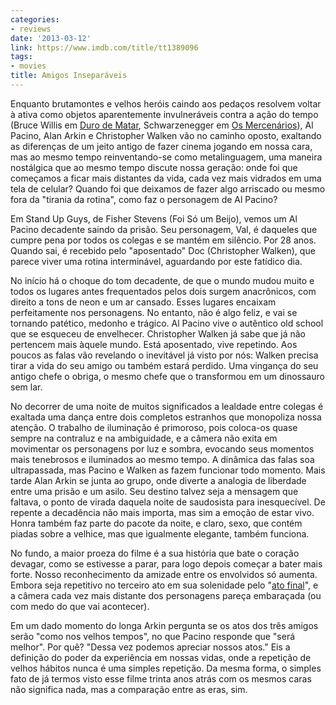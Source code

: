 ```yaml
---
categories:
- reviews
date: '2013-03-12'
link: https://www.imdb.com/title/tt1389096
tags:
- movies
title: Amigos Inseparáveis
---
```


Enquanto brutamontes e velhos heróis caindo aos pedaços resolvem voltar à ativa como objetos aparentemente invulneráveis contra a ação do tempo (Bruce Willis em [Duro de Matar], Schwarzenegger em [Os Mercenários]), Al Pacino, Alan Arkin e Christopher Walken vão no caminho oposto, exaltando as diferenças de um jeito antigo de fazer cinema jogando em nossa cara, mas ao mesmo tempo reinventando-se como metalinguagem, uma maneira nostálgica que ao mesmo tempo discute nossa geração: onde foi que começamos a ficar mais distantes da vida, cada vez mais vidrados em uma tela de celular? Quando foi que deixamos de fazer algo arriscado ou mesmo fora da "tirania da rotina", como faz o personagem de Al Pacino?

Em Stand Up Guys, de Fisher Stevens (Foi Só um Beijo), vemos um Al Pacino decadente saindo da prisão. Seu personagem, Val, é daqueles que cumpre pena por todos os colegas e se mantém em silêncio. Por 28 anos. Quando sai, é recebido pelo "aposentado" Doc (Christopher Walken), que parece viver uma rotina interminável, aguardando por este fatídico dia.

No início há o choque do tom decadente, de que o mundo mudou muito e todos os lugares antes frequentados pelos dois surgem anacrônicos, com direito a tons de neon e um ar cansado. Esses lugares encaixam perfeitamente nos personagens. No entanto, não é algo feliz, e vai se tornando patético, medonho e trágico. Al Pacino vive o autêntico old school que se esqueceu de envelhecer. Christopher Walken já sabe que já não pertencem mais àquele mundo. Está aposentado, vive repetindo. Aos poucos as falas vão revelando o inevitável já visto por nós: Walken precisa tirar a vida do seu amigo ou também estará perdido. Uma vingança do seu antigo chefe o obriga, o mesmo chefe que o transformou em um dinossauro sem lar.

No decorrer de uma noite de muitos significados a lealdade entre colegas é exaltada uma dança entre dois completos estranhos que monopoliza nossa atenção. O trabalho de iluminação é primoroso, pois coloca-os quase sempre na contraluz e na ambiguidade, e a câmera não exita em movimentar os personagens por luz e sombra, evocando seus momentos mais tenebrosos e iluminados ao mesmo tempo. A dinâmica das falas soa ultrapassada, mas Pacino e Walken as fazem funcionar todo momento. Mais tarde Alan Arkin se junta ao grupo, onde diverte a analogia de liberdade entre uma prisão e um asilo. Seu destino talvez seja a mensagem que faltava, o ponto de virada daquela noite de saudosista para inesquecível. De repente a decadência não mais importa, mas sim a emoção de estar vivo. Honra também faz parte do pacote da noite, e claro, sexo, que contém piadas sobre a velhice, mas que igualmente elegante, também funciona.

No fundo, a maior proeza do filme é a sua história que bate o coração devagar, como se estivesse a parar, para logo depois começar a bater mais forte. Nosso reconhecimento da amizade entre os envolvidos só aumenta. Embora seja repetitivo no terceiro ato em sua solenidade pelo "[ato final]", e a câmera cada vez mais distante dos personagens pareça embaraçada (ou com medo do que vai acontecer).

Em um dado momento do longa Arkin pergunta se os atos dos três amigos serão "como nos velhos tempos", no que Pacino responde que "será melhor". Por quê? "Dessa vez podemos apreciar nossos atos." Eis a definição do poder da experiência em nossas vidas, onde a repetição de velhos hábitos nunca é uma simples repetição. Da mesma forma, o simples fato de já termos visto esse filme trinta anos atrás com os mesmos caras não significa nada, mas a comparação entre as eras, sim.

[Duro de Matar]: /duro-de-matar-um-bom-dia-para-morrer
[Os Mercenários]: /os-mercenarios-2
[ato final]: /o-ultimo-ato